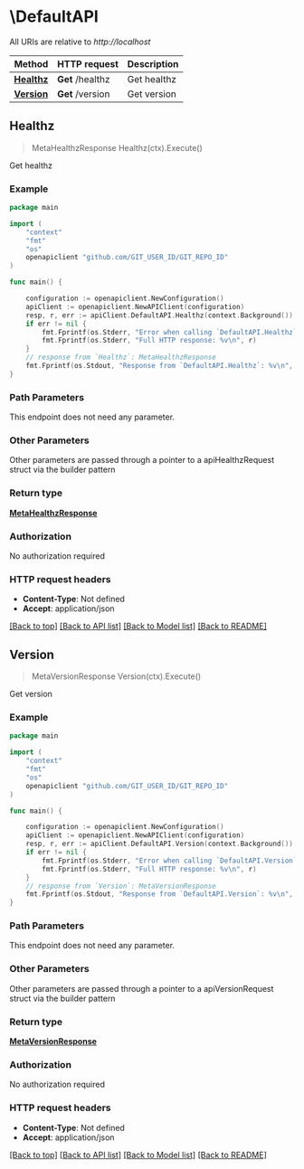 # \DefaultAPI

All URIs are relative to *http://localhost*

Method | HTTP request | Description
------------- | ------------- | -------------
[**Healthz**](DefaultAPI.md#Healthz) | **Get** /healthz | Get healthz
[**Version**](DefaultAPI.md#Version) | **Get** /version | Get version



## Healthz

> MetaHealthzResponse Healthz(ctx).Execute()

Get healthz

### Example

```go
package main

import (
	"context"
	"fmt"
	"os"
	openapiclient "github.com/GIT_USER_ID/GIT_REPO_ID"
)

func main() {

	configuration := openapiclient.NewConfiguration()
	apiClient := openapiclient.NewAPIClient(configuration)
	resp, r, err := apiClient.DefaultAPI.Healthz(context.Background()).Execute()
	if err != nil {
		fmt.Fprintf(os.Stderr, "Error when calling `DefaultAPI.Healthz``: %v\n", err)
		fmt.Fprintf(os.Stderr, "Full HTTP response: %v\n", r)
	}
	// response from `Healthz`: MetaHealthzResponse
	fmt.Fprintf(os.Stdout, "Response from `DefaultAPI.Healthz`: %v\n", resp)
}
```

### Path Parameters

This endpoint does not need any parameter.

### Other Parameters

Other parameters are passed through a pointer to a apiHealthzRequest struct via the builder pattern


### Return type

[**MetaHealthzResponse**](MetaHealthzResponse.md)

### Authorization

No authorization required

### HTTP request headers

- **Content-Type**: Not defined
- **Accept**: application/json

[[Back to top]](#) [[Back to API list]](../README.md#documentation-for-api-endpoints)
[[Back to Model list]](../README.md#documentation-for-models)
[[Back to README]](../README.md)


## Version

> MetaVersionResponse Version(ctx).Execute()

Get version

### Example

```go
package main

import (
	"context"
	"fmt"
	"os"
	openapiclient "github.com/GIT_USER_ID/GIT_REPO_ID"
)

func main() {

	configuration := openapiclient.NewConfiguration()
	apiClient := openapiclient.NewAPIClient(configuration)
	resp, r, err := apiClient.DefaultAPI.Version(context.Background()).Execute()
	if err != nil {
		fmt.Fprintf(os.Stderr, "Error when calling `DefaultAPI.Version``: %v\n", err)
		fmt.Fprintf(os.Stderr, "Full HTTP response: %v\n", r)
	}
	// response from `Version`: MetaVersionResponse
	fmt.Fprintf(os.Stdout, "Response from `DefaultAPI.Version`: %v\n", resp)
}
```

### Path Parameters

This endpoint does not need any parameter.

### Other Parameters

Other parameters are passed through a pointer to a apiVersionRequest struct via the builder pattern


### Return type

[**MetaVersionResponse**](MetaVersionResponse.md)

### Authorization

No authorization required

### HTTP request headers

- **Content-Type**: Not defined
- **Accept**: application/json

[[Back to top]](#) [[Back to API list]](../README.md#documentation-for-api-endpoints)
[[Back to Model list]](../README.md#documentation-for-models)
[[Back to README]](../README.md)

